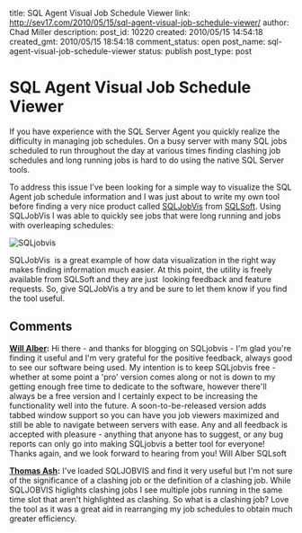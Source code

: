 title: SQL Agent Visual Job Schedule Viewer
link: http://sev17.com/2010/05/15/sql-agent-visual-job-schedule-viewer/
author: Chad Miller
description: 
post_id: 10220
created: 2010/05/15 14:54:18
created_gmt: 2010/05/15 18:54:18
comment_status: open
post_name: sql-agent-visual-job-schedule-viewer
status: publish
post_type: post

# SQL Agent Visual Job Schedule Viewer

If you have experience with the SQL Server Agent you quickly realize the difficulty in managing job schedules. On a busy server with many SQL jobs scheduled to run throughout the day at various times finding clashing job schedules and long running jobs is hard to do using the native SQL Server tools. 

To address this issue I’ve been looking for a simple way to visualize the SQL Agent job schedule information and I was just about to write my own tool before finding a very nice product called [SQLJobVis](http://sqlsoft.co.uk/sqljobvis.php) from [SQLSoft](http://sqlsoft.co.uk/). Using SQLJobVis I was able to quickly see jobs that were long running and jobs with overleaping schedules:

![SQLjobvis](http://images.sev17.com/SQLjobvis_thumb.jpg)

SQLJobVis  is a great example of how data visualization in the right way makes finding information much easier. At this point, the utility is freely available from SQLSoft and they are just  looking feedback and feature requests. So, give SQLJobVis a try and be sure to let them know if you find the tool useful.

## Comments

**[Will Alber](#150 "2010-06-11 15:21:35"):** Hi there - and thanks for blogging on SQLjobvis - I'm glad you're finding it useful and I'm very grateful for the positive feedback, always good to see our software being used. My intention is to keep SQLjobvis free - whether at some point a 'pro' version comes along or not is down to my getting enough free time to dedicate to the software, however there'll always be a free version and I certainly expect to be increasing the functionality well into the future. A soon-to-be-released version adds tabbed window support so you can have you job viewers maximized and still be able to navigate between servers with ease. Any and all feedback is accepted with pleasure - anything that anyone has to suggest, or any bug reports can only go into making SQLjobvis a better tool for everyone! Thanks again, and we look forward to hearing from you! Will Alber SQLsoft

**[Thomas Ash](#151 "2011-04-19 08:09:26"):** I've loaded SQLJOBVIS and find it very useful but I'm not sure of the significance of a clashing job or the definition of a clashing job. While SQLJOBVIS higlights clashing jobs I see multiple jobs running in the same time slot that aren't highlighted as clashing. So what is a clashing job? Love the tool as it was a great aid in rearranging my job schedules to obtain much greater efficiency.

